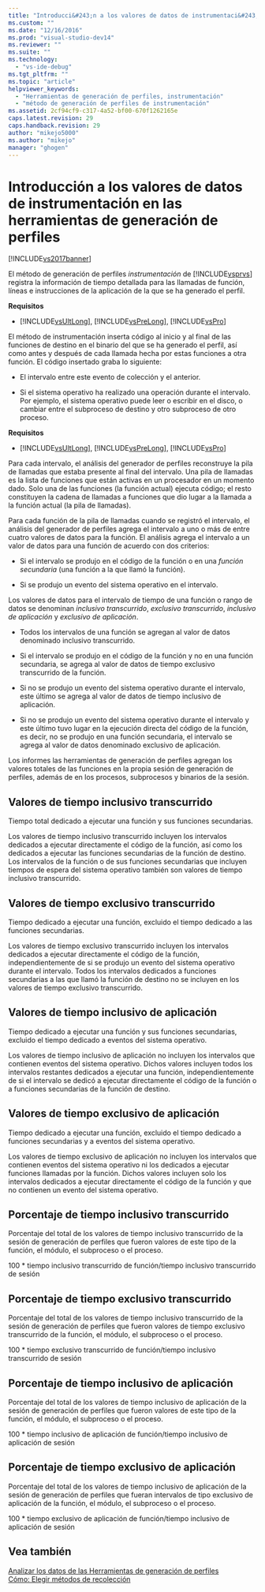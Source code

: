 ```yaml
---
title: "Introducci&#243;n a los valores de datos de instrumentaci&#243;n en las herramientas de generaci&#243;n de perfiles | Microsoft Docs"
ms.custom: ""
ms.date: "12/16/2016"
ms.prod: "visual-studio-dev14"
ms.reviewer: ""
ms.suite: ""
ms.technology: 
  - "vs-ide-debug"
ms.tgt_pltfrm: ""
ms.topic: "article"
helpviewer_keywords: 
  - "Herramientas de generación de perfiles, instrumentación"
  - "método de generación de perfiles de instrumentación"
ms.assetid: 2cf94cf9-c317-4a52-bf00-670f1262165e
caps.latest.revision: 29
caps.handback.revision: 29
author: "mikejo5000"
ms.author: "mikejo"
manager: "ghogen"
---
```

# Introducci&#243;n a los valores de datos de instrumentaci&#243;n en las herramientas de generaci&#243;n de perfiles
[!INCLUDE[vs2017banner](../code-quality/includes/vs2017banner.md)]

El método de generación de perfiles *instrumentación* de [!INCLUDE[vsprvs](../code-quality/includes/vsprvs_md.md)] registra la información de tiempo detallada para las llamadas de función, líneas e instrucciones de la aplicación de la que se ha generado el perfil.  
  
 **Requisitos**  
  
-   [!INCLUDE[vsUltLong](../code-quality/includes/vsultlong_md.md)], [!INCLUDE[vsPreLong](../code-quality/includes/vsprelong_md.md)], [!INCLUDE[vsPro](../code-quality/includes/vspro_md.md)]  
  
 El método de instrumentación inserta código al inicio y al final de las funciones de destino en el binario del que se ha generado el perfil, así como antes y después de cada llamada hecha por estas funciones a otra función.  El código insertado graba lo siguiente:  
  
-   El intervalo entre este evento de colección y el anterior.  
  
-   Si el sistema operativo ha realizado una operación durante el intervalo.  Por ejemplo, el sistema operativo puede leer o escribir en el disco, o cambiar entre el subproceso de destino y otro subproceso de otro proceso.  
  
 **Requisitos**  
  
-   [!INCLUDE[vsUltLong](../code-quality/includes/vsultlong_md.md)], [!INCLUDE[vsPreLong](../code-quality/includes/vsprelong_md.md)], [!INCLUDE[vsPro](../code-quality/includes/vspro_md.md)]  
  
 Para cada intervalo, el análisis del generador de perfiles reconstruye la pila de llamadas que estaba presente al final del intervalo.  Una pila de llamadas es la lista de funciones que están activas en un procesador en un momento dado.  Solo una de las funciones \(la función actual\) ejecuta código; el resto constituyen la cadena de llamadas a funciones que dio lugar a la llamada a la función actual \(la pila de llamadas\).  
  
 Para cada función de la pila de llamadas cuando se registró el intervalo, el análisis del generador de perfiles agrega el intervalo a uno o más de entre cuatro valores de datos para la función.  El análisis agrega el intervalo a un valor de datos para una función de acuerdo con dos criterios:  
  
-   Si el intervalo se produjo en el código de la función o en una *función secundaria* \(una función a la que llamó la función\).  
  
-   Si se produjo un evento del sistema operativo en el intervalo.  
  
 Los valores de datos para el intervalo de tiempo de una función o rango de datos se denominan *inclusivo transcurrido*, *exclusivo transcurrido*, *inclusivo de aplicación* y *exclusivo de aplicación*.  
  
-   Todos los intervalos de una función se agregan al valor de datos denominado inclusivo transcurrido.  
  
-   Si el intervalo se produjo en el código de la función y no en una función secundaria, se agrega al valor de datos de tiempo exclusivo transcurrido de la función.  
  
-   Si no se produjo un evento del sistema operativo durante el intervalo, este último se agrega al valor de datos de tiempo inclusivo de aplicación.  
  
-   Si no se produjo un evento del sistema operativo durante el intervalo y este último tuvo lugar en la ejecución directa del código de la función, es decir, no se produjo en una función secundaria, el intervalo se agrega al valor de datos denominado exclusivo de aplicación.  
  
 Los informes las herramientas de generación de perfiles agregan los valores totales de las funciones en la propia sesión de generación de perfiles, además de en los procesos, subprocesos y binarios de la sesión.  
  
## Valores de tiempo inclusivo transcurrido  
 Tiempo total dedicado a ejecutar una función y sus funciones secundarias.  
  
 Los valores de tiempo inclusivo transcurrido incluyen los intervalos dedicados a ejecutar directamente el código de la función, así como los dedicados a ejecutar las funciones secundarias de la función de destino.  Los intervalos de la función o de sus funciones secundarias que incluyen tiempos de espera del sistema operativo también son valores de tiempo inclusivo transcurrido.  
  
## Valores de tiempo exclusivo transcurrido  
 Tiempo dedicado a ejecutar una función, excluido el tiempo dedicado a las funciones secundarias.  
  
 Los valores de tiempo exclusivo transcurrido incluyen los intervalos dedicados a ejecutar directamente el código de la función, independientemente de si se produjo un evento del sistema operativo durante el intervalo.  Todos los intervalos dedicados a funciones secundarias a las que llamó la función de destino no se incluyen en los valores de tiempo exclusivo transcurrido.  
  
## Valores de tiempo inclusivo de aplicación  
 Tiempo dedicado a ejecutar una función y sus funciones secundarias, excluido el tiempo dedicado a eventos del sistema operativo.  
  
 Los valores de tiempo inclusivo de aplicación no incluyen los intervalos que contienen eventos del sistema operativo.  Dichos valores incluyen todos los intervalos restantes dedicados a ejecutar una función, independientemente de si el intervalo se dedicó a ejecutar directamente el código de la función o a funciones secundarias de la función de destino.  
  
## Valores de tiempo exclusivo de aplicación  
 Tiempo dedicado a ejecutar una función, excluido el tiempo dedicado a funciones secundarias y a eventos del sistema operativo.  
  
 Los valores de tiempo exclusivo de aplicación no incluyen los intervalos que contienen eventos del sistema operativo ni los dedicados a ejecutar funciones llamadas por la función.  Dichos valores incluyen solo los intervalos dedicados a ejecutar directamente el código de la función y que no contienen un evento del sistema operativo.  
  
## Porcentaje de tiempo inclusivo transcurrido  
 Porcentaje del total de los valores de tiempo inclusivo transcurrido de la sesión de generación de perfiles que fueron valores de este tipo de la función, el módulo, el subproceso o el proceso.  
  
 100 \* tiempo inclusivo transcurrido de función\/tiempo inclusivo transcurrido de sesión  
  
## Porcentaje de tiempo exclusivo transcurrido  
 Porcentaje del total de los valores de tiempo inclusivo transcurrido de la sesión de generación de perfiles que fueron valores de tiempo exclusivo transcurrido de la función, el módulo, el subproceso o el proceso.  
  
 100 \* tiempo exclusivo transcurrido de función\/tiempo inclusivo transcurrido de sesión  
  
## Porcentaje de tiempo inclusivo de aplicación  
 Porcentaje del total de los valores de tiempo inclusivo de aplicación de la sesión de generación de perfiles que fueron valores de este tipo de la función, el módulo, el subproceso o el proceso.  
  
 100 \* tiempo inclusivo de aplicación de función\/tiempo inclusivo de aplicación de sesión  
  
## Porcentaje de tiempo exclusivo de aplicación  
 Porcentaje del total de los valores de tiempo inclusivo de aplicación de la sesión de generación de perfiles que fueran intervalos de tipo exclusivo de aplicación de la función, el módulo, el subproceso o el proceso.  
  
 100 \* tiempo exclusivo de aplicación de función\/tiempo inclusivo de aplicación de sesión  
  
## Vea también  
 [Analizar los datos de las Herramientas de generación de perfiles](../profiling/analyzing-performance-tools-data.md)   
 [Cómo: Elegir métodos de recolección](../profiling/how-to-choose-collection-methods.md)